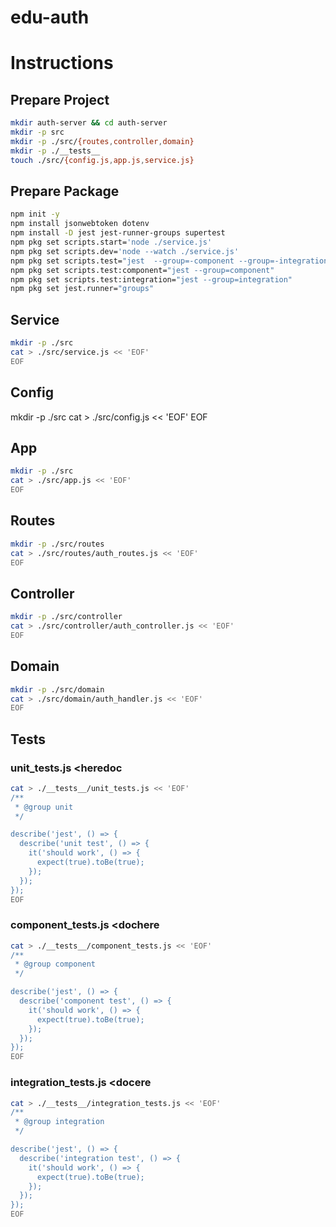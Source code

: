 # edu-auth

# Instructions 

## Prepare Project

```bash
mkdir auth-server && cd auth-server
mkdir -p src
mkdir -p ./src/{routes,controller,domain}
mkdir -p ./__tests__
touch ./src/{config.js,app.js,service.js}
```

## Prepare Package

```bash
npm init -y
npm install jsonwebtoken dotenv
npm install -D jest jest-runner-groups supertest
npm pkg set scripts.start='node ./service.js'
npm pkg set scripts.dev='node --watch ./service.js'
npm pkg set scripts.test="jest  --group=-component --group=-integration"
npm pkg set scripts.test:component="jest --group=component"
npm pkg set scripts.test:integration="jest --group=integration"
npm pkg set jest.runner="groups"
```

## Service

```bash
mkdir -p ./src
cat > ./src/service.js << 'EOF'
EOF
```

## Config
mkdir -p ./src
cat > ./src/config.js << 'EOF'
EOF

## App


```bash
mkdir -p ./src
cat > ./src/app.js << 'EOF'
EOF
```

## Routes


```bash
mkdir -p ./src/routes
cat > ./src/routes/auth_routes.js << 'EOF'
EOF
```

## Controller
```bash
mkdir -p ./src/controller
cat > ./src/controller/auth_controller.js << 'EOF'
EOF
```

## Domain
```bash
mkdir -p ./src/domain
cat > ./src/domain/auth_handler.js << 'EOF'
EOF
```

## Tests

### unit_tests.js <heredoc

```bash
cat > ./__tests__/unit_tests.js << 'EOF'
/**
 * @group unit
 */

describe('jest', () => {
  describe('unit test', () => {
    it('should work', () => {
      expect(true).toBe(true);
    });
  });
});
EOF
```

### component_tests.js <dochere

```bash
cat > ./__tests__/component_tests.js << 'EOF'
/**
 * @group component
 */

describe('jest', () => {
  describe('component test', () => {
    it('should work', () => {
      expect(true).toBe(true);
    });
  });
});
EOF
```

### integration_tests.js <docere

```bash
cat > ./__tests__/integration_tests.js << 'EOF'
/**
 * @group integration
 */

describe('jest', () => {
  describe('integration test', () => {
    it('should work', () => {
      expect(true).toBe(true);
    });
  });
});
EOF
```
